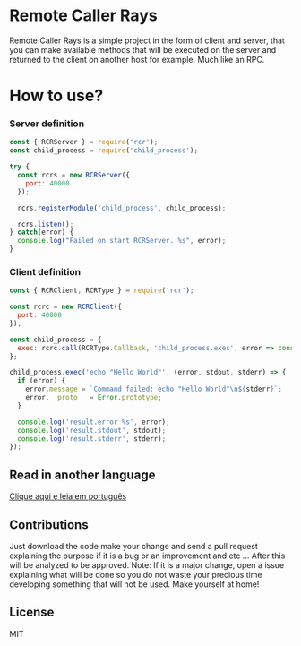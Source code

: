 # Remote Caller Rays

Remote Caller Rays is a simple project in the form of client and server, that you can make available methods that will be executed on the server and returned to the client on another host for example. Much like an RPC.

# How to use?

### Server definition

```js
const { RCRServer } = require('rcr');
const child_process = require('child_process');

try {
  const rcrs = new RCRServer({
    port: 40000
  });

  rcrs.registerModule('child_process', child_process);

  rcrs.listen();
} catch(error) {
  console.log("Failed on start RCRServer. %s", error);
}
```

### Client definition

```js
const { RCRClient, RCRType } = require('rcr');

const rcrc = new RCRClient({
  port: 40000
});

const child_process = {
  exec: rcrc.call(RCRType.Callback, 'child_process.exec', error => console.log('child_process.exec %s', error))
};

child_process.exec('echo "Hello World"', (error, stdout, stderr) => {
  if (error) {
    error.message = `Command failed: echo "Hello World"\n${stderr}`;
    error.__proto__ = Error.prototype;
  }

  console.log('result.error %s', error);
  console.log('result.stdout', stdout);
  console.log('result.stderr', stderr);
});
```

## Read in another language
[Clique aqui e leia em português](https://github.com/supermock/rcr/blob/master/README-PT-BR.md)

## Contributions
Just download the code make your change and send a pull request explaining the purpose if it is a bug or an improvement and etc ... After this will be analyzed to be approved. Note: If it is a major change, open a issue explaining what will be done so you do not waste your precious time developing something that will not be used. Make yourself at home!

## License

MIT